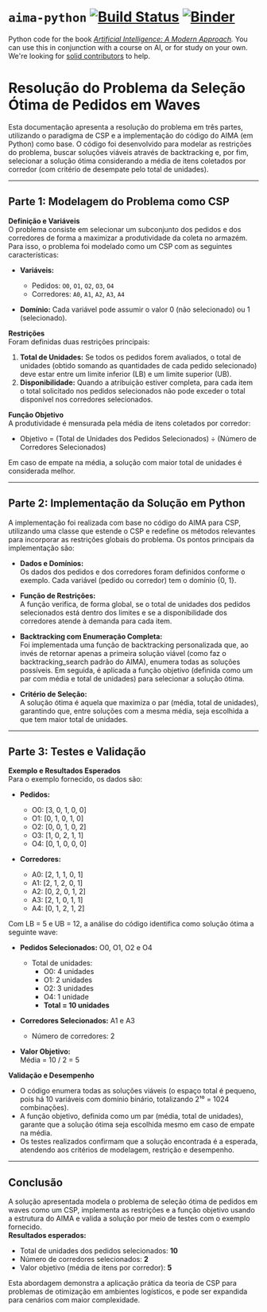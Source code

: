 

# `aima-python` [![Build Status](https://travis-ci.org/aimacode/aima-python.svg?branch=master)](https://travis-ci.org/aimacode/aima-python) [![Binder](http://mybinder.org/badge.svg)](http://mybinder.org/repo/aimacode/aima-python)


Python code for the book *[Artificial Intelligence: A Modern Approach](http://aima.cs.berkeley.edu).* You can use this in conjunction with a course on AI, or for study on your own. We're looking for [solid contributors](https://github.com/aimacode/aima-python/blob/master/CONTRIBUTING.md) to help.

# Resolução do Problema da Seleção Ótima de Pedidos em Waves

Esta documentação apresenta a resolução do problema em três partes, utilizando o paradigma de CSP e a implementação do código do AIMA (em Python) como base. O código foi desenvolvido para modelar as restrições do problema, buscar soluções viáveis através de backtracking e, por fim, selecionar a solução ótima considerando a média de itens coletados por corredor (com critério de desempate pelo total de unidades).

---

## Parte 1: Modelagem do Problema como CSP

**Definição e Variáveis**  
O problema consiste em selecionar um subconjunto dos pedidos e dos corredores de forma a maximizar a produtividade da coleta no armazém. Para isso, o problema foi modelado como um CSP com as seguintes características:

- **Variáveis:**  
  - Pedidos: `O0`, `O1`, `O2`, `O3`, `O4`
  - Corredores: `A0`, `A1`, `A2`, `A3`, `A4`
  
- **Domínio:** Cada variável pode assumir o valor 0 (não selecionado) ou 1 (selecionado).

**Restrições**  
Foram definidas duas restrições principais:
1. **Total de Unidades:** Se todos os pedidos forem avaliados, o total de unidades (obtido somando as quantidades de cada pedido selecionado) deve estar entre um limite inferior (LB) e um limite superior (UB).
2. **Disponibilidade:** Quando a atribuição estiver completa, para cada item o total solicitado nos pedidos selecionados não pode exceder o total disponível nos corredores selecionados.

**Função Objetivo**  
A produtividade é mensurada pela média de itens coletados por corredor:
- Objetivo = (Total de Unidades dos Pedidos Selecionados) ÷ (Número de Corredores Selecionados)

Em caso de empate na média, a solução com maior total de unidades é considerada melhor.

---

## Parte 2: Implementação da Solução em Python

A implementação foi realizada com base no código do AIMA para CSP, utilizando uma classe que estende o CSP e redefine os métodos relevantes para incorporar as restrições globais do problema. Os pontos principais da implementação são:

- **Dados e Domínios:**  
  Os dados dos pedidos e dos corredores foram definidos conforme o exemplo. Cada variável (pedido ou corredor) tem o domínio {0, 1}.

- **Função de Restrições:**  
  A função verifica, de forma global, se o total de unidades dos pedidos selecionados está dentro dos limites e se a disponibilidade dos corredores atende à demanda para cada item.

- **Backtracking com Enumeração Completa:**  
  Foi implementada uma função de backtracking personalizada que, ao invés de retornar apenas a primeira solução viável (como faz o backtracking_search padrão do AIMA), enumera todas as soluções possíveis. Em seguida, é aplicada a função objetivo (definida como um par com média e total de unidades) para selecionar a solução ótima.

- **Critério de Seleção:**  
  A solução ótima é aquela que maximiza o par (média, total de unidades), garantindo que, entre soluções com a mesma média, seja escolhida a que tem maior total de unidades.

---

## Parte 3: Testes e Validação

**Exemplo e Resultados Esperados**  
Para o exemplo fornecido, os dados são:

- **Pedidos:**  
  - O0: [3, 0, 1, 0, 0]
  - O1: [0, 1, 0, 1, 0]
  - O2: [0, 0, 1, 0, 2]
  - O3: [1, 0, 2, 1, 1]
  - O4: [0, 1, 0, 0, 0]

- **Corredores:**  
  - A0: [2, 1, 1, 0, 1]
  - A1: [2, 1, 2, 0, 1]
  - A2: [0, 2, 0, 1, 2]
  - A3: [2, 1, 0, 1, 1]
  - A4: [0, 1, 2, 1, 2]

Com LB = 5 e UB = 12, a análise do código identifica como solução ótima a seguinte wave:

- **Pedidos Selecionados:** O0, O1, O2 e O4  
  - Total de unidades:  
    - O0: 4 unidades  
    - O1: 2 unidades  
    - O2: 3 unidades  
    - O4: 1 unidade  
    - **Total = 10 unidades**
  
- **Corredores Selecionados:** A1 e A3  
  - Número de corredores: 2

- **Valor Objetivo:**  
  Média = 10 / 2 = 5

**Validação e Desempenho**  
- O código enumera todas as soluções viáveis (o espaço total é pequeno, pois há 10 variáveis com domínio binário, totalizando 2¹⁰ = 1024 combinações).
- A função objetivo, definida como um par (média, total de unidades), garante que a solução ótima seja escolhida mesmo em caso de empate na média.
- Os testes realizados confirmam que a solução encontrada é a esperada, atendendo aos critérios de modelagem, restrição e desempenho.

---

## Conclusão

A solução apresentada modela o problema de seleção ótima de pedidos em waves como um CSP, implementa as restrições e a função objetivo usando a estrutura do AIMA e valida a solução por meio de testes com o exemplo fornecido.  
**Resultados esperados:**  
- Total de unidades dos pedidos selecionados: **10**  
- Número de corredores selecionados: **2**  
- Valor objetivo (média de itens por corredor): **5**

Esta abordagem demonstra a aplicação prática da teoria de CSP para problemas de otimização em ambientes logísticos, e pode ser expandida para cenários com maior complexidade.
